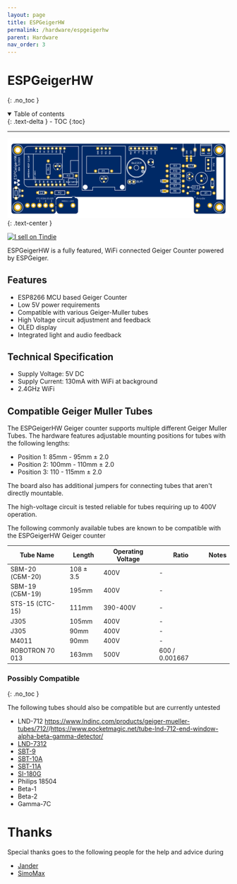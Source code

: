```yaml
---
layout: page
title: ESPGeigerHW
permalink: /hardware/espgeigerhw
parent: Hardware
nav_order: 3
---
```

<style>
#espghwimg {
  width: 100%;
  max-height: 300px;
}
</style>
# ESPGeigerHW
{: .no_toc }

<details open markdown="block">
  <summary>
    Table of contents
  </summary>
  {: .text-delta }
- TOC
{:toc}
</details>

---

<img id="espghwimg" src="../img/ESPGeiger-HW-v4.svg" alt="ESPGeigerHW board">
{: .text-center }

<a href="https://www.tindie.com/stores/espgeiger/?ref=offsite_badges&utm_source=sellers_paulstead&utm_medium=badges&utm_campaign=badge_medium"><img src="https://d2ss6ovg47m0r5.cloudfront.net/badges/tindie-mediums.png" alt="I sell on Tindie" width="150" height="78"></a>

ESPGeigerHW is a fully featured, WiFi connected Geiger Counter powered by ESPGeiger.

## Features

- ESP8266 MCU based Geiger Counter
- Low 5V power requirements
- Compatible with various Geiger-Muller tubes
- High Voltage circuit adjustment and feedback
- OLED display
- Integrated light and audio feedback

## Technical Specification

- Supply Voltage: 5V DC
- Supply Current: 130mA with WiFi at background
- 2.4GHz WiFi

## Compatible Geiger Muller Tubes

The ESPGeigerHW Geiger counter supports multiple different Geiger Muller Tubes. The hardware features adjustable mounting positions for tubes with the following lengths:

- Position 1: 85mm - 95mm ± 2.0
- Position 2: 100mm - 110mm ± 2.0
- Position 3: 110 - 115mm ± 2.0

The board also has additional jumpers for connecting tubes that aren't directly mountable.

The high-voltage circuit is tested reliable for tubes requiring up to 400V operation.

The following commonly available tubes are known to be compatible with the ESPGeigerHW Geiger counter

| Tube Name | Length | Operating Voltage | Ratio | Notes |
|---|---|---|---|---|
SBM-20 (СБМ-20) | 108 ± 3.5 | 400V | - | 
SBM-19 (СБМ-19) | 195mm | 400V | - | 
STS-15 (CTC-15) | 111mm | 390-400V | - | 
J305 | 105mm | 400V | - | 
J305 | 90mm | 400V | - | 
M4011 | 90mm | 400V | - | 
ROBOTRON 70 013 | 163mm | 500V | 600 / 0.001667 | 

### Possibly Compatible
{: .no_toc }

The following tubes should also be compatible but are currently untested

- LND-712 <https://www.lndinc.com/products/geiger-mueller-tubes/712/>/<https://www.pocketmagic.net/tube-lnd-712-end-window-alpha-beta-gamma-detector/>
- [LND-7312](https://www.lndinc.com/products/geiger-mueller-tubes/7312/)
- [SBT-9](https://www.pocketmagic.net/tube-sbt-9-end-window-geiger-tube/)
- [SBT-10A](https://www.pocketmagic.net/tube-sbt-10a-c%d0%b1t-10a/)
- [SBT-11A](https://www.gstube.com/data/3006/)
- [SI-180G](https://sites.google.com/site/diygeigercounter/technical/gm-tubes-supported)
- Philips 18504
- Beta-1
- Beta-2
- Gamma-7C

# Thanks

Special thanks goes to the following people for the help and advice during 

- [Jander](https://r.jander.me.uk/) 
- [SimoMax](https://radmon.org/index.php/forum/profile/344-simomax)